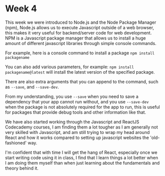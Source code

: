 # Week 4

This week we were introduced to Node.js and the Node Package Manager (npm), 
Node.js allows us to execute Javascript outside of a web browser, this makes it very useful for backend/server code for web development.
NPM is a Javascript package manager that allows us to install a huge amount of different javascript libraries through simple console commands.

For example, here is a console command to install a package
`npm install packagename`

You can also add various parameters, for example:
`npm install packagename@latest` will install the latest version of the specified package.

There are also extra arguments that you can append to the command, such as `--save`, and `--save-dev`.

From my understanding, you use `--save` when you need to save a dependency that your app cannot run without, and you use `--save-dev` when the package is not absolutely required for the app to run, this is useful for packages that provide debug tools and other information like that. 

We have also started working through the Javascript and ReactJS Codecademy courses, I am finding them a lot tougher as I am generally not very skilled with Javascript, and am still trying to wrap my head around React and how it works compared to setting up javascript websites the 'old-fashioned' way.

I'm confident that with time I will get the hang of React, especially once we start writing code using it in class, I find that I learn things a lot better when I am doing them myself than when just learning about the fundamentals and theory behind it.